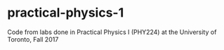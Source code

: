 # practical-physics-1

Code from labs done in Practical Physics I (PHY224) at the University of Toronto, Fall 2017
